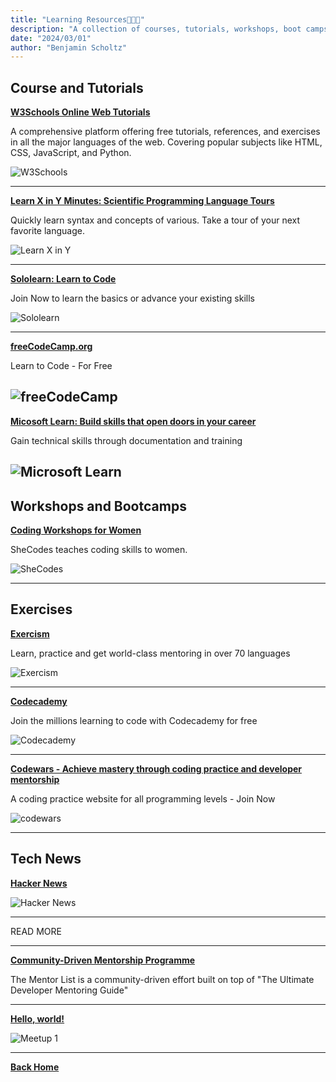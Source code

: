 ```yaml
---
title: "Learning Resources👩🏾‍🎓"
description: "A collection of courses, tutorials, workshops, boot camps, exercises, and tech news sources for software developers."
date: "2024/03/01"
author: "Benjamin Scholtz"
---
```


## Course and Tutorials

[**W3Schools Online Web Tutorials**](https://www.w3schools.com/?ref=capesoftwarecommunity.co.za)

A comprehensive platform offering free tutorials, references, and exercises in all the major languages of the web. Covering popular subjects like HTML, CSS, JavaScript, and Python.

![W3Schools](/images/64px-W3Schools_logo.svg.png)

---

[**Learn X in Y Minutes: Scientific Programming Language Tours**](https://learnxinyminutes.com/?ref=capesoftwarecommunity.co.za)

Quickly learn syntax and concepts of various. Take a tour of your next favorite language.

![Learn X in Y](/images/learn-x-in-y-minutes.png)

---

[**Sololearn: Learn to Code**](https://www.sololearn.com/en/?ref=capesoftwarecommunity.co.za)

Join Now to learn the basics or advance your existing skills

![Sololearn](/images/64px-SoloLearn_logo.svg.png)

---

[**freeCodeCamp.org**](https://www.freecodecamp.org/?ref=capesoftwarecommunity.co.za)

Learn to Code - For Free

## ![freeCodeCamp](/images/FreeCodeCamp_logo.png)

[**Micosoft Learn: Build skills that open doors in your career**](https://learn.microsoft.com/en-gb/?ref=capesoftwarecommunity.co.za)

Gain technical skills through documentation and training

## ![Microsoft Learn](/images/Mlearn-VL.png)

## Workshops and Bootcamps

[**Coding Workshops for Women**](https://www.shecodes.io/?ref=capesoftwarecommunity.co.za)

SheCodes teaches coding skills to women.

![SheCodes](/images/shecodes.png)

---

## Exercises

[**Exercism**](https://exercism.org/?ref=capesoftwarecommunity.co.za)

Learn, practice and get world-class mentoring in over 70 languages

![Exercism](/images/64px-Exercism-logo.svg.png)

---

[**Codecademy**](https://www.codecademy.com/?ref=capesoftwarecommunity.co.za)

Join the millions learning to code with Codecademy for free

![Codecademy](/images/codecademy.png)

---

[**Codewars - Achieve mastery through coding practice and developer mentorship**](https://www.codewars.com/?ref=capesoftwarecommunity.co.za)

A coding practice website for all programming levels - Join Now

![codewars](/images/ogCodewars.png)

---

## Tech News

[**Hacker News**](https://news.ycombinator.com/?ref=capesoftwarecommunity.co.za)

![Hacker News](/images/hackernews.png)

---

READ MORE

---

[**Community-Driven Mentorship Programme**](/posts/MentorshipProgramme)

The Mentor List is a community-driven effort built on top of "The Ultimate Developer Mentoring Guide"

---

[**Hello, world!**](/posts/HelloWorld)

![Meetup 1](/images/Image1.jpg)

---

[**Back Home**](/)
